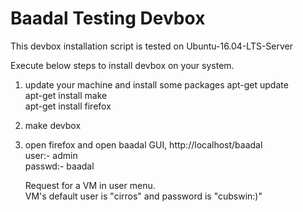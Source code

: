 Baadal Testing Devbox
===============================================
This devbox installation script is tested on Ubuntu-16.04-LTS-Server

Execute below steps to install devbox on your system.

1. update your machine and install some packages
   apt-get update  
   apt-get install make  
   apt-get install firefox  

2. make devbox

3. open firefox and open baadal GUI, http://localhost/baadal  
   user:- admin  
   passwd:- baadal  

   Request for a VM in user menu.  
   VM's default user is "cirros" and password is "cubswin:)"  
